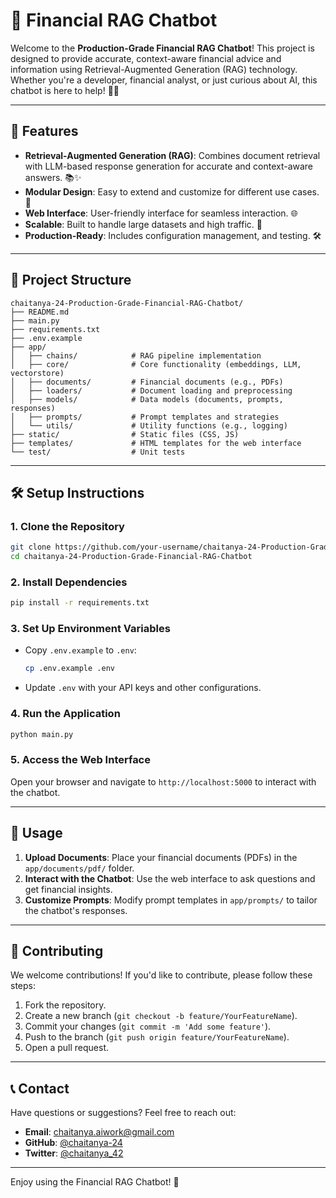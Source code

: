 # 🚀 Financial RAG Chatbot

Welcome to the **Production-Grade Financial RAG Chatbot**! This project is designed to provide accurate, context-aware financial advice and information using Retrieval-Augmented Generation (RAG) technology. Whether you're a developer, financial analyst, or just curious about AI, this chatbot is here to help! 💼🤖

---

## 🌟 **Features**

- **Retrieval-Augmented Generation (RAG)**: Combines document retrieval with LLM-based response generation for accurate and context-aware answers. 📚✨
- **Modular Design**: Easy to extend and customize for different use cases. 🧩
- **Web Interface**: User-friendly interface for seamless interaction. 🌐
- **Scalable**: Built to handle large datasets and high traffic. 🚀
- **Production-Ready**: Includes configuration management, and testing. 🛠️

---

## 📂 **Project Structure**

```plaintext
chaitanya-24-Production-Grade-Financial-RAG-Chatbot/
├── README.md
├── main.py
├── requirements.txt
├── .env.example
├── app/
│   ├── chains/            # RAG pipeline implementation
│   ├── core/              # Core functionality (embeddings, LLM, vectorstore)
│   ├── documents/         # Financial documents (e.g., PDFs)
│   ├── loaders/           # Document loading and preprocessing
│   ├── models/            # Data models (documents, prompts, responses)
│   ├── prompts/           # Prompt templates and strategies
│   └── utils/             # Utility functions (e.g., logging)
├── static/                # Static files (CSS, JS)
├── templates/             # HTML templates for the web interface
└── test/                  # Unit tests
```

---

## 🛠️ **Setup Instructions**

### 1. **Clone the Repository**
```bash
git clone https://github.com/your-username/chaitanya-24-Production-Grade-Financial-RAG-Chatbot.git
cd chaitanya-24-Production-Grade-Financial-RAG-Chatbot
```

### 2. **Install Dependencies**
```bash
pip install -r requirements.txt
```

### 3. **Set Up Environment Variables**
- Copy `.env.example` to `.env`:
  ```bash
  cp .env.example .env
  ```
- Update `.env` with your API keys and other configurations.

### 4. **Run the Application**
```bash
python main.py
```

### 5. **Access the Web Interface**
Open your browser and navigate to `http://localhost:5000` to interact with the chatbot.

---

## 📜 **Usage**

1. **Upload Documents**: Place your financial documents (PDFs) in the `app/documents/pdf/` folder.
2. **Interact with the Chatbot**: Use the web interface to ask questions and get financial insights.
3. **Customize Prompts**: Modify prompt templates in `app/prompts/` to tailor the chatbot's responses.

---

## 🤝 **Contributing**
We welcome contributions! If you'd like to contribute, please follow these steps:
1. Fork the repository.
2. Create a new branch (`git checkout -b feature/YourFeatureName`).
3. Commit your changes (`git commit -m 'Add some feature'`).
4. Push to the branch (`git push origin feature/YourFeatureName`).
5. Open a pull request.

---

## 📞 **Contact**
Have questions or suggestions? Feel free to reach out:
- **Email**: chaitanya.aiwork@gmail.com
- **GitHub**: [@chaitanya-24](https://github.com/chaitanya-24)
- **Twitter**: [@chaitanya_42](https://twitter.com/chaitanya_42)

---

Enjoy using the Financial RAG Chatbot! 🎉